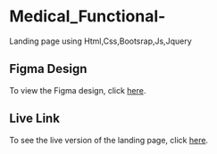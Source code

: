 # Medical_Functional-
Landing page using Html,Css,Bootsrap,Js,Jquery
## Figma Design

To view the Figma design, click [here]([https://www.figma.com/design/Eq29xN56TLEE7eNe1XWe53/Underwings-web-design?node-id=1-3&t=IR25FYE8q7VlvkWn-0](https://www.figma.com/design/qYwWNHK28qsZCsRpZDxbE2/Medical-Functional---bootstrap-responsive-website-templates%C2%A0download-for-medical-(Community)?node-id=2-2&t=n5a6bommOuLQaSPN-0)).

## Live Link

To see the live version of the landing page, click [here](https://sowmiyapalani63.github.io/Medical_Functional-/).
